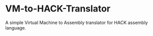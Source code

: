 # VM-to-HACK-Translator
A simple Virtual Machine to Assembly translator for HACK assembly language. 
